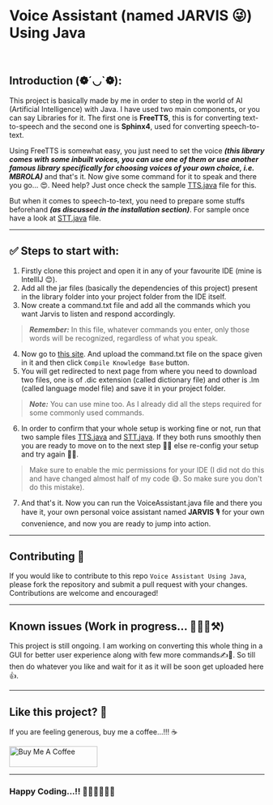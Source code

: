 # Voice Assistant (named JARVIS 😜) Using Java
<br/>

## Introduction (❁´◡`❁):

This project is basically made by me in order to step in the world of AI (Artificial Intelligence) with Java. I have used two main components, or you can say Libraries for it. The first one is **FreeTTS**, this is for converting text-to-speech and the second one is **Sphinx4**, used for converting speech-to-text.<br/>

Using FreeTTS is somewhat easy, you just need to set the voice ***(this library comes with some inbuilt voices, you can use one of them or use another famous library specifically for choosing voices of your own choice, i.e. MBROLA)*** and that's it. Now give some command for it to speak and there you go... 😍. Need help? Just once check the sample [TTS.java](https://github.com/priyanshu-baran/Voice_Assistant_Using_Java/blob/master/src/TTS.java) file for this.<br/>

But when it comes to speech-to-text, you need to prepare some stuffs beforehand ***(as discussed in the installation section)***. For sample once have a look at [STT.java](https://github.com/priyanshu-baran/Voice_Assistant_Using_Java/blob/master/src/STT.java) file.

---
## ✅ Steps to start with:

1. Firstly clone this project and open it in any of your favourite IDE (mine is IntellIJ 😊).
2. Add all the jar files (basically the dependencies of this project) present in the library folder into your project folder from the IDE itself.
3. Now create a command.txt file and add all the commands which you want Jarvis to listen and respond accordingly.<br/>
> ***Remember:*** In this file, whatever commands you enter, only those words will be recognized, regardless of what you speak.
4. Now go to [this site](http://www.speech.cs.cmu.edu/tools/lmtool-new.html). And upload the command.txt file on the space given in it and then click `Compile Knowledge Base` button.
5. You will get redirected to next page from where you need to download two files, one is of .dic extension (called dictionary file) and other is .lm (called language model file) and save it in your project folder.
> ***Note:*** You can use mine too. As I already did all the steps required for some commonly used commands.
6. In order to confirm that your whole setup is working fine or not, run that two sample files [TTS.java](https://github.com/priyanshu-baran/Voice_Assistant_Using_Java/blob/master/src/TTS.java) and [STT.java](https://github.com/priyanshu-baran/Voice_Assistant_Using_Java/blob/master/src/STT.java). If they both runs smoothly then you are ready to move on to the next step 🥳🎉 else re-config your setup and try again 🤕🫣.
> Make sure to enable the mic permissions for your IDE (I did not do this and have changed almost half of my code 😅. So make sure you don't do this mistake).
7. And that's it. Now you can run the VoiceAssistant.java file and there you have it, your own personal voice assistant named **JARVIS** 🎙️ for your own convenience, and now you are ready to jump into action.

[//]: # (> ***Not Recommended:*** You can also use the .dic and .lm file which is already there in the sphinx library folder &#40;in case you need it 'Path name'&#41;.)

[//]: # ()
[//]: # (---)

[//]: # (## How to tweak this project for your own uses)

[//]: # ()
[//]: # (Since this is an example project, I'd encourage you to clone and rename this project to use your own purposes. It's a good starter boilerplate.)

[//]: # ()
[//]: # (---)

[//]: # (## Find a bug?)

[//]: # ()
[//]: # (If you found an issue or would like to submit an improvement to this project, please submit an issue using the issues tab above. If you would like to submit a PR with a fix, reference the issue you created.!)

---
## Contributing 📝

If you would like to contribute to this repo `Voice Assistant Using Java`, please fork the repository and submit a pull request with your changes. Contributions are welcome and encouraged!

---
## Known issues (Work in progress... 👷🏽‍♂️⚒️)

This project is still ongoing. I am working on converting this whole thing in a GUI for better user experience along with few more commands✍️📝. So till then do whatever you like and wait for it as it will be soon get uploaded here👍.

---
## Like this project? 🤩

If you are feeling generous, buy me a coffee...!!! ☕<br/>

<a href="https://www.buymeacoffee.com/priyanshubaran" target="_blank"><img src="https://cdn.buymeacoffee.com/buttons/default-orange.png" alt="Buy Me A Coffee" height="41" width="174"></a>

---
### Happy Coding...!! 👨🏽‍💻👨🏽‍💻